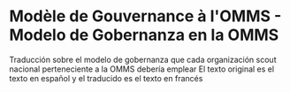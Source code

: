 # Modèle de Gouvernance à l'OMMS - Modelo de Gobernanza en la OMMS
Traducción sobre el modelo de gobernanza que cada organización scout nacional perteneciente a la OMMS debería emplear
El texto original es el texto en español y el traducido es el texto en francés
